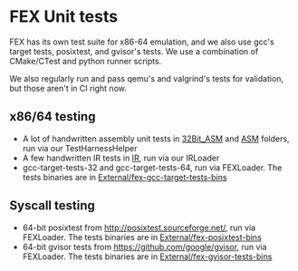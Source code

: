# FEX Unit tests

FEX has its own test suite for x86-64 emulation, and we also use gcc's target tests, posixtest, and gvisor's tests. We use a combination of CMake/CTest and python runner scripts.

We also regularly run and pass qemu's and valgrind's tests for validation, but those aren't in CI right now.

## x86/64 testing
- A lot of handwritten assembly unit tests in [32Bit_ASM](32Bit_ASM) and [ASM](ASM) folders, run via our TestHarnessHelper
- A few handwritten IR tests in [IR](IR), run via our IRLoader
- gcc-target-tests-32 and gcc-target-tests-64, run via FEXLoader. The tests binaries are in [External/fex-gcc-target-tests-bins](../External/fex-gcc-target-tests-bins)


## Syscall testing
- 64-bit posixtest from http://posixtest.sourceforge.net/, run via FEXLoader. The tests binaries are in [External/fex-posixtest-bins](../External/fex-posixtest-bins)
- 64-bit gvisor tests from https://github.com/google/gvisor, run via FEXLoader. The tests binaries are in [External/fex-gvisor-tests-bins](../External/fex-gvisor-tests-bins)

